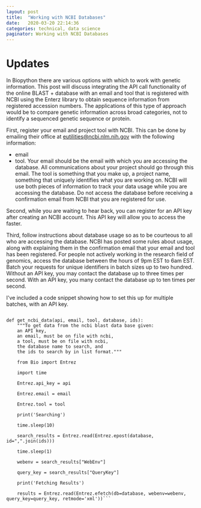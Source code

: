 ```yaml
---
layout: post
title:  "Working with NCBI Databases"
date:   2020-03-20 22:14:36
categories: technical, data science
paginator: Working with NCBI Databases
---
```

# Updates

In Biopython there are various options with which to work with genetic information.
This post will discuss integrating the API call functionality of the online
BLAST + database with an email and tool that is registered with NCBI using
the Enterz library to obtain sequence information from registered accession numbers.
The applications of this type of approach would be to compare genetic information
across broad categories, not to identify a sequenced genetic sequence or protein.

First, register your email and project tool with NCBI. This can be done by
emailing their office at 	eutilities@ncbi.nlm.nih.gov with the following information:
- email
- tool.
Your email should be the email with which you are accessing the database. All
communications about your project should go through this email. The tool is something
that you make up, a project name, something that uniquely identifies what you are
working on. NCBI will use both pieces of information to track your data usage
while you are accessing the database.
Do not access the database before receiving a confirmation email from NCBI that
you are registered for use.

Second, while you are waiting to hear back, you can register for an API key after
creating an NCBI account. This API key will allow you to access the faster.

Third, follow instructions about database usage so as to be courteous to all who
are accessing the database. NCBI has posted some rules about usage, along with
explaining them in the confirmation email that your email and tool has been registered.
For people not actively working in the research field of genomics, access the database
between the hours of 9pm EST to 6am EST. Batch your requests for unique identifiers
in batch sizes up to two hundred. Without an API key, you may contact the database
up to three times per second. With an API key, you many contact the database up
to ten times per second.

I've included a code snippet showing how to set this up for multiple batches,
with an API key.

```

def get_ncbi_data(api, email, tool, database, ids):
    """To get data from the ncbi blast data base given:
    an API key,
    an email, must be on file with ncbi,
    a tool, must be on file with ncbi,
    the database name to search, and
    the ids to search by in list format."""

    from Bio import Entrez

    import time

    Entrez.api_key = api

    Entrez.email = email

    Entrez.tool = tool

    print('Searching')

    time.sleep(10)

    search_results = Entrez.read(Entrez.epost(database, id=",".join(ids)))

    time.sleep(1)

    webenv = search_results["WebEnv"]

    query_key = search_results["QueryKey"]

    print('Fetching Results')

    results = Entrez.read(Entrez.efetch(db=database, webenv=webenv, query_key=query_key, retmode='xml'))```
